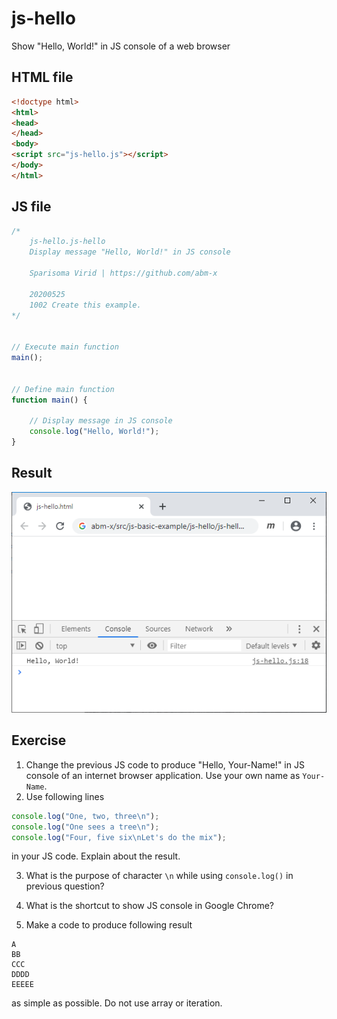 # js-hello
Show "Hello, World!" in JS console of a web browser

## HTML file
```html
<!doctype html>
<html>
<head>
</head>
<body>
<script src="js-hello.js"></script>
</body>
</html>
```

## JS file
```javascript
/*
	js-hello.js-hello
	Display message "Hello, World!" in JS console
	
	Sparisoma Virid | https://github.com/abm-x
	
	20200525
	1002 Create this example.
*/


// Execute main function
main();


// Define main function
function main() {
	
	// Display message in JS console
	console.log("Hello, World!");
}
```

## Result
![](js-hello.png)

## Exercise
1. Change the previous JS code to produce "Hello, Your-Name!" in JS console of an internet browser application. Use your own name as `Your-Name`.
2. Use following lines
```javascript
console.log("One, two, three\n");
console.log("One sees a tree\n");
console.log("Four, five six\nLet's do the mix");
```
in your JS code. Explain about the result.

3. What is the purpose of character `\n` while using `console.log()` in previous question?

4. What is the shortcut to show JS console in Google Chrome?

5. Make a code to produce following result
```
A
BB
CCC
DDDD
EEEEE
```
as simple as possible. Do not use array or iteration.